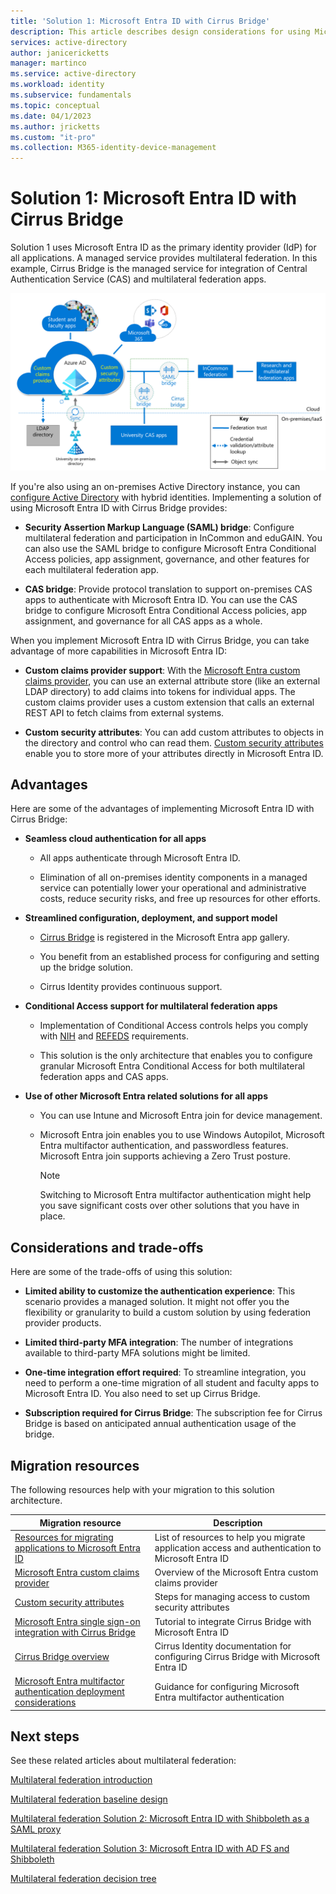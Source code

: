 ```yaml
---
title: 'Solution 1: Microsoft Entra ID with Cirrus Bridge'
description: This article describes design considerations for using Microsoft Entra ID with Cirrus Bridge as a multilateral federation solution for universities.
services: active-directory
author: janicericketts
manager: martinco
ms.service: active-directory
ms.workload: identity
ms.subservice: fundamentals
ms.topic: conceptual
ms.date: 04/1/2023
ms.author: jricketts
ms.custom: "it-pro"
ms.collection: M365-identity-device-management
---
```


# Solution 1: Microsoft Entra ID with Cirrus Bridge

Solution 1 uses Microsoft Entra ID as the primary identity provider (IdP) for all applications. A managed service provides multilateral federation. In this example, Cirrus Bridge is the managed service for integration of Central Authentication Service (CAS) and multilateral federation apps.

[![Diagram that shows Microsoft Entra integration with various application environments using Cirrus to provide a CAS bridge and a SAML bridge.](media/multilateral-federation-solution-one/azure-ad-cirrus-bridge.png)](media/multilateral-federation-solution-one/cirrus-bridge.png#lightbox)

If you're also using an on-premises Active Directory instance, you can [configure Active Directory](../hybrid/whatis-hybrid-identity.md) with hybrid identities. Implementing a solution of using Microsoft Entra ID with Cirrus Bridge provides:

* **Security Assertion Markup Language (SAML) bridge**: Configure multilateral federation and participation in InCommon and eduGAIN. You can also use the SAML bridge to configure Microsoft Entra Conditional Access policies, app assignment, governance, and other features for each multilateral federation app.

* **CAS bridge**: Provide protocol translation to support on-premises CAS apps to authenticate with Microsoft Entra ID. You can use the CAS bridge to configure Microsoft Entra Conditional Access policies, app assignment, and governance for all CAS apps as a whole.

When you implement Microsoft Entra ID with Cirrus Bridge, you can take advantage of more capabilities in Microsoft Entra ID:

* **Custom claims provider support**: With the [Microsoft Entra custom claims provider](~/identity-platform/custom-claims-provider-overview.md), you can use an external attribute store (like an external LDAP directory) to add claims into tokens for individual apps. The custom claims provider uses a custom extension that calls an external REST API to fetch claims from external systems.

* **Custom security attributes**: You can add custom attributes to objects in the directory and control who can read them. [Custom security attributes](~/fundamentals/custom-security-attributes-overview.md) enable you to store more of your attributes directly in Microsoft Entra ID.

## Advantages

Here are some of the advantages of implementing Microsoft Entra ID with Cirrus Bridge:

* **Seamless cloud authentication for all apps**

  * All apps authenticate through Microsoft Entra ID.  

  * Elimination of all on-premises identity components in a managed service can potentially lower your operational and administrative costs, reduce security risks, and free up resources for other efforts.  

* **Streamlined configuration, deployment, and support model**

  * [Cirrus Bridge](../saas-apps/cirrus-identity-bridge-for-azure-ad-tutorial.md) is registered in the Microsoft Entra app gallery.

  * You benefit from an established process for configuring and setting up the bridge solution.

  * Cirrus Identity provides continuous support.

* **Conditional Access support for multilateral federation apps**

  * Implementation of Conditional Access controls helps you comply with [NIH](https://auth.nih.gov/CertAuthV3/forms/help/compliancecheckhelp.html) and [REFEDS](https://refeds.org/category/research-and-scholarship) requirements.

  * This solution is the only architecture that enables you to configure granular Microsoft Entra Conditional Access for both multilateral federation apps and CAS apps.  

* **Use of other Microsoft Entra related solutions for all apps**

  * You can use Intune and Microsoft Entra join for device management.

  * Microsoft Entra join enables you to use Windows Autopilot, Microsoft Entra multifactor authentication, and passwordless features. Microsoft Entra join supports achieving a Zero Trust posture.

    > [!NOTE]
    > Switching to Microsoft Entra multifactor authentication might help you save significant costs over other solutions that you have in place.

## Considerations and trade-offs

Here are some of the trade-offs of using this solution:

* **Limited ability to customize the authentication experience**: This scenario provides a managed solution. It might not offer you the flexibility or granularity to build a custom solution by using federation provider products.

* **Limited third-party MFA integration**: The number of integrations available to third-party MFA solutions might be limited.

* **One-time integration effort required**: To streamline integration, you need to perform a one-time migration of all student and faculty apps to Microsoft Entra ID. You also need to set up Cirrus Bridge.

* **Subscription required for Cirrus Bridge**: The subscription fee for Cirrus Bridge is based on anticipated annual authentication usage of the bridge.

## Migration resources

The following resources help with your migration to this solution architecture.

| Migration resource   | Description           |
| - | - |
| [Resources for migrating applications to Microsoft Entra ID](~/identity/enterprise-apps/migration-resources.md) | List of resources to help you migrate application access and authentication to Microsoft Entra ID |
| [Microsoft Entra custom claims provider](~/identity-platform/custom-claims-provider-overview.md)| Overview of the Microsoft Entra custom claims provider |
| [Custom security attributes](~/fundamentals/custom-security-attributes-manage.md) | Steps for managing access to custom security attributes |
| [Microsoft Entra single sign-on integration with Cirrus Bridge](../saas-apps/cirrus-identity-bridge-for-azure-ad-tutorial.md) | Tutorial to integrate Cirrus Bridge with Microsoft Entra ID |
| [Cirrus Bridge overview](https://blog.cirrusidentity.com/documentation/azure-bridge-setup-rev-6.0) | Cirrus Identity documentation for configuring Cirrus Bridge with Microsoft Entra ID |
| [Microsoft Entra multifactor authentication deployment considerations](~/identity/authentication/howto-mfa-getstarted.md) | Guidance for configuring Microsoft Entra multifactor authentication  |

## Next steps

See these related articles about multilateral federation:

[Multilateral federation introduction](multilateral-federation-introduction.md)

[Multilateral federation baseline design](multilateral-federation-baseline.md)

[Multilateral federation Solution 2: Microsoft Entra ID with Shibboleth as a SAML proxy](multilateral-federation-solution-two.md)

[Multilateral federation Solution 3: Microsoft Entra ID with AD FS and Shibboleth](multilateral-federation-solution-three.md)

[Multilateral federation decision tree](multilateral-federation-decision-tree.md)
